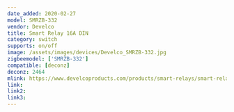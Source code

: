 ```yaml
---
date_added: 2020-02-27
model: SMRZB-332
vendor: Develco
title: Smart Relay 16A DIN
category: switch
supports: on/off
image: /assets/images/devices/Develco_SMRZB-332.jpg
zigbeemodel: ['SMRZB-332']
compatible: [deconz]
deconz: 2464
mlink: https://www.develcoproducts.com/products/smart-relays/smart-relay-16a-din/
link: 
link2: 
link3: 
---
```


